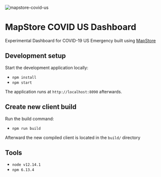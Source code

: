 ![mapstore-covid-us](https://github.com/geosolutions-it/mapstore-covid-us/workflows/mapstore-covid-us/badge.svg)

# MapStore COVID US Dashboard
Experimental Dashboard for COVID-19 US Emergency built using [MapStore](https://mapstore.geo-solutions.it/mapstore/#/)

## Development setup
Start the development application locally:

- `npm install`
- `npm start`

The application runs at `http://localhost:8090` afterwards.

## Create new client build

Run the build command:

- `npm run build`

Afterward the new compiled client is located in the `build/` directory

## Tools

- `node v12.14.1`
- `npm 6.13.4`
